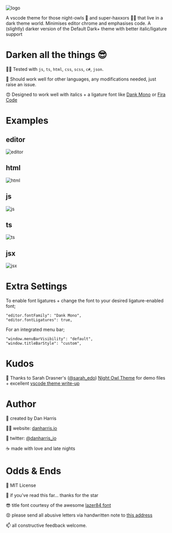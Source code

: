 ![logo](logo-large.png)

A vscode theme for those night-owls 🦉 and super-haxxors 👩‍💻 that live in a dark theme world. Minimises editor chrome and emphasises code. A (slightly) darker version of the Default Dark+ theme with better italic/ligature support

# Darken all the things 😎

👨‍🏫 Tested with `js`, `ts`, `html`, `css`, `scss`, `c#`, `json`.

🤞 Should work well for other languages, any modifications needed, just raise an issue.

😍 Designed to work well with italics + a ligature font like [Dank Mono](https://dank.sh/) or [Fira Code](https://github.com/tonsky/FiraCode)

# Examples

## editor

![editor](example-editor.png)

## html

![html](example-html.png)

## js

![js](example-js.png)

## ts

![ts](example-ts.png)

## jsx

![jsx](example-jsx.png)

# Extra Settings

To enable font ligatures + change the font to your desired ligature-enabled font;

```
"editor.fontFamily": "Dank Mono",
"editor.fontLigatures": true,
```

For an integrated menu bar;

```
"window.menuBarVisibility": "default",
"window.titleBarStyle": "custom",
```

# Kudos

🦉 Thanks to Sarah Drasner's ([@sarah_edo](http://twitter.com/sarah_edo)) [Night Owl Theme](https://marketplace.visualstudio.com/items?itemName=sdras.night-owl) for demo files + excellent [vscode theme write-up](https://css-tricks.com/creating-a-vs-code-theme/)

# Author

🤔 created by Dan Harris

👨‍💻 website: [danharris.io](https://danharris.io)

🐤 twitter: [@danharris_io](http://twitter.com/danharris_io)

☕ made with love and late nights

# Odds & Ends

👀 MIT License

💖 if you've read this far... thanks for the star

😎 title font courtesy of the awesome [lazer84 font](http://sunrise-digital.net/lazer84/)

😡 please send all abusive letters via handwritten note to [this address](https://www.youtube.com/watch?v=dQw4w9WgXcQ)

📫 all constructive feedback welcome.
